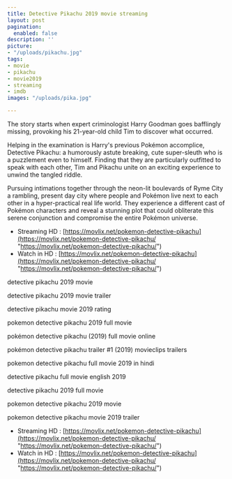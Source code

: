 ```yaml
---
title: Detective Pikachu 2019 movie streaming
layout: post
pagination:
  enabled: false
description: ''
picture:
- "/uploads/pikachu.jpg"
tags:
- movie
- pikachu
- movie2019
- streaming
- imdb
images: "/uploads/pika.jpg"

---
```


The story starts when expert criminologist Harry Goodman goes bafflingly missing, provoking his 21-year-old child Tim to discover what occurred.

Helping in the examination is Harry's previous Pokémon accomplice, Detective Pikachu: a humorously astute breaking, cute super-sleuth who is a puzzlement even to himself. Finding that they are particularly outfitted to speak with each other, Tim and Pikachu unite on an exciting experience to unwind the tangled riddle.

Pursuing intimations together through the neon-lit boulevards of Ryme City a rambling, present day city where people and Pokémon live next to each other in a hyper-practical real life world. They experience a different cast of Pokémon characters and reveal a stunning plot that could obliterate this serene conjunction and compromise the entire Pokémon universe.

* Streaming HD : [https://movlix.net/pokemon-detective-pikachu](https://movlix.net/pokemon-detective-pikachu/ "https://movlix.net/pokemon-detective-pikachu/")
* Watch in HD : [https://movlix.net/pokemon-detective-pikachu](https://movlix.net/pokemon-detective-pikachu/ "https://movlix.net/pokemon-detective-pikachu/")

detective pikachu 2019 movie

detective pikachu 2019 movie trailer

detective pikachu movie 2019 rating

pokemon detective pikachu 2019 full movie

pokémon detective pikachu (2019) full movie online

pokémon detective pikachu trailer #1 (2019) movieclips trailers

pokemon detective pikachu full movie 2019 in hindi

detective pikachu full movie english 2019

detective pikachu 2019 full movie

pokemon detective pikachu 2019 movie

pokemon detective pikachu movie 2019 trailer

* Streaming HD : [https://movlix.net/pokemon-detective-pikachu](https://movlix.net/pokemon-detective-pikachu/ "https://movlix.net/pokemon-detective-pikachu/")
* Watch in HD : [https://movlix.net/pokemon-detective-pikachu](https://movlix.net/pokemon-detective-pikachu/ "https://movlix.net/pokemon-detective-pikachu/")
